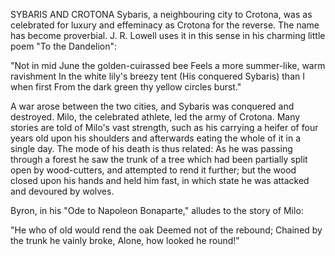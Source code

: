 SYBARIS AND CROTONA
  Sybaris, a neighbouring city to Crotona, was as celebrated for
  luxury and effeminacy as Crotona for the reverse. The name has
  become proverbial. J. R. Lowell uses it in this sense in his
  charming little poem "To the Dandelion":

  "Not in mid June the golden-cuirassed bee
  Feels a more summer-like, warm ravishment
  In the white lily's breezy tent
  (His conquered Sybaris) than I when first
  From the dark green thy yellow circles burst."

  A war arose between the two cities, and Sybaris was conquered and
  destroyed. Milo, the celebrated athlete, led the army of Crotona. Many
  stories are told of Milo's vast strength, such as his carrying a
  heifer of four years old upon his shoulders and afterwards eating
  the whole of it in a single day. The mode of his death is thus
  related: As he was passing through a forest he saw the trunk of a tree
  which had been partially split open by wood-cutters, and attempted
  to rend it further; but the wood closed upon his hands and held him
  fast, in which state he was attacked and devoured by wolves.

  Byron, in his "Ode to Napoleon Bonaparte," alludes to the story of
  Milo:

  "He who of old would rend the oak
  Deemed not of the rebound;
  Chained by the trunk he vainly broke,
  Alone, how looked he round!"